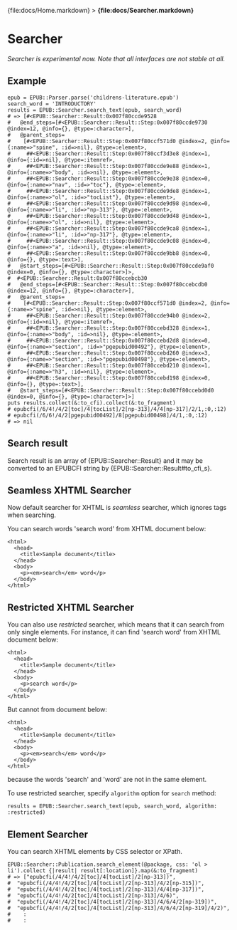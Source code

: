 {file:docs/Home.markdown} > **{file:docs/Searcher.markdown}**

Searcher
========

*Searcher is experimental now. Note that all interfaces are not stable at all.*

Example
-------

    epub = EPUB::Parser.parse('childrens-literature.epub')
    search_word = 'INTRODUCTORY'
    results = EPUB::Searcher.search_text(epub, search_word)
    # => [#<EPUB::Searcher::Result:0x007f80ccde9528
    #   @end_steps=[#<EPUB::Searcher::Result::Step:0x007f80ccde9730 @index=12, @info={}, @type=:character>],
    #   @parent_steps=
    #    [#<EPUB::Searcher::Result::Step:0x007f80ccf571d0 @index=2, @info={:name=>"spine", :id=>nil}, @type=:element>,
    #     ##<EPUB::Searcher::Result::Step:0x007f80ccf3d3e8 @index=1, @info={:id=>nil}, @type=:itemref>,
    #     ##<EPUB::Searcher::Result::Step:0x007f80ccde9e88 @index=1, @info={:name=>"body", :id=>nil}, @type=:element>,
    #     ##<EPUB::Searcher::Result::Step:0x007f80ccde9e38 @index=0, @info={:name=>"nav", :id=>"toc"}, @type=:element>,
    #     ##<EPUB::Searcher::Result::Step:0x007f80ccde9de8 @index=1, @info={:name=>"ol", :id=>"tocList"}, @type=:element>,
    #     ##<EPUB::Searcher::Result::Step:0x007f80ccde9d98 @index=0, @info={:name=>"li", :id=>"np-313"}, @type=:element>,
    #     ##<EPUB::Searcher::Result::Step:0x007f80ccde9d48 @index=1, @info={:name=>"ol", :id=>nil}, @type=:element>,
    #     ##<EPUB::Searcher::Result::Step:0x007f80ccde9ca8 @index=1, @info={:name=>"li", :id=>"np-317"}, @type=:element>,
    #     ##<EPUB::Searcher::Result::Step:0x007f80ccde9c08 @index=0, @info={:name=>"a", :id=>nil}, @type=:element>,
    #     ##<EPUB::Searcher::Result::Step:0x007f80ccde9bb8 @index=0, @info={}, @type=:text>],
    #   @start_steps=[#<EPUB::Searcher::Result::Step:0x007f80ccde9af0 @index=0, @info={}, @type=:character>]>,
    #  #<EPUB::Searcher::Result:0x007f80ccebcb30
    #   @end_steps=[#<EPUB::Searcher::Result::Step:0x007f80ccebcdb0 @index=12, @info={}, @type=:character>],
    #   @parent_steps=
    #    [#<EPUB::Searcher::Result::Step:0x007f80ccf571d0 @index=2, @info={:name=>"spine", :id=>nil}, @type=:element>,
    #     ##<EPUB::Searcher::Result::Step:0x007f80ccde94b0 @index=2, @info={:id=>nil}, @type=:itemref>,
    #     ##<EPUB::Searcher::Result::Step:0x007f80ccebd328 @index=1, @info={:name=>"body", :id=>nil}, @type=:element>,
    #     ##<EPUB::Searcher::Result::Step:0x007f80ccebd2d8 @index=0, @info={:name=>"section", :id=>"pgepubid00492"}, @type=:element>,
    #     ##<EPUB::Searcher::Result::Step:0x007f80ccebd260 @index=3, @info={:name=>"section", :id=>"pgepubid00498"}, @type=:element>,
    #     ##<EPUB::Searcher::Result::Step:0x007f80ccebd210 @index=1, @info={:name=>"h3", :id=>nil}, @type=:element>,
    #     ##<EPUB::Searcher::Result::Step:0x007f80ccebd198 @index=0, @info={}, @type=:text>],
    #   @start_steps=[#<EPUB::Searcher::Result::Step:0x007f80ccebd0d0 @index=0, @info={}, @type=:character>]>]
    puts results.collect(&:to_cfi).collect(&:to_fragment)
    # epubcfi(/6/4!/4/2[toc]/4[tocList]/2[np-313]/4/4[np-317]/2/1,:0,:12)
    # epubcfi(/6/6!/4/2[pgepubid00492]/8[pgepubid00498]/4/1,:0,:12)
    # => nil

Search result
-------------

Search result is an array of {EPUB::Searcher::Result} and it may be converted to an EPUBCFI string by {EPUB::Searcher::Result#to_cfi_s}.

Seamless XHTML Searcher
-----------------------

Now default searcher for XHTML is *seamless* searcher, which ignores tags when searching.

You can search words 'search word' from XHTML document below:

    <html>
      <head>
        <title>Sample document</title>
      </head>
      <body>
        <p><em>search</em> word</p>
      </body>
    </html>

Restricted XHTML Searcher
-------------------------

You can also use *restricted* searcher, which means that it can search from only single elements. For instance, it can find 'search word' from XHTML document below:

    <html>
      <head>
        <title>Sample document</title>
      </head>
      <body>
        <p>search word</p>
      </body>
    </html>

But cannot from document below:

    <html>
      <head>
        <title>Sample document</title>
      </head>
      <body>
        <p><em>search</em> word</p>
      </body>
    </html>

because the words 'search' and 'word' are not in the same element.

To use restricted searcher, specify `algorithm` option for `search` method:

    results = EPUB::Searcher.search_text(epub, search_word, algorithm: :restricted)

Element Searcher
----------------

You can search XHTML elements by CSS selector or XPath.

    EPUB::Searcher::Publication.search_element(@package, css: 'ol > li').collect {|result| result[:location]}.map(&:to_fragment)
    # => ["epubcfi(/4/4!/4/2[toc]/4[tocList]/2[np-313])",
    #  "epubcfi(/4/4!/4/2[toc]/4[tocList]/2[np-313]/4/2[np-315])",
    #  "epubcfi(/4/4!/4/2[toc]/4[tocList]/2[np-313]/4/4[np-317])",
    #  "epubcfi(/4/4!/4/2[toc]/4[tocList]/2[np-313]/4/6)",
    #  "epubcfi(/4/4!/4/2[toc]/4[tocList]/2[np-313]/4/6/4/2[np-319])",
    #  "epubcfi(/4/4!/4/2[toc]/4[tocList]/2[np-313]/4/6/4/2[np-319]/4/2)",
    #    :
    #    :
